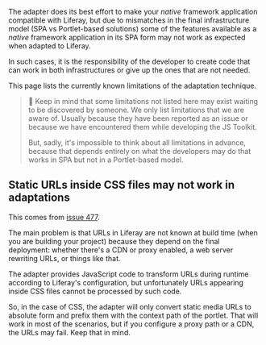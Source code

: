 The adapter does its best effort to make your _native_ framework application compatible with Liferay, but due to mismatches in the final infrastructure model (SPA vs Portlet-based solutions) some of the features available as a _native_ framework application in its SPA form may not work as expected when adapted to Liferay.

In such cases, it is the responsibility of the developer to create code that can work in both infrastructures or give up the ones that are not needed.

This page lists the currently known limitations of the adaptation technique.

> 👀 Keep in mind that some limitations not listed here may exist waiting to be discovered by someone. We only list limitations that we are aware of. Usually because they have been reported as an issue or because we have encountered them while developing the JS Toolkit.
>
> But, sadly, it's impossible to think about all limitations in advance, because that depends entirely on what the developers may do that works in SPA but not in a Portlet-based model.

## Static URLs inside CSS files may not work in adaptations

This comes from [issue 477](https://github.com/liferay/liferay-js-toolkit/issues/477).

The main problem is that URLs in Liferay are not known at build time (when you are building your project) because they depend on the final deployment: whether there's a CDN or proxy enabled, a web server rewriting URLs, or things like that.

The adapter provides JavaScript code to transform URLs during runtime according to Liferay's configuration, but unfortunately URLs appearing inside CSS files cannot be processed by such code.

So, in the case of CSS, the adapter will only convert static media URLs to absolute form and prefix them with the context path of the portlet. That will work in most of the scenarios, but if you configure a proxy path or a CDN, the URLs may fail. Keep that in mind.
